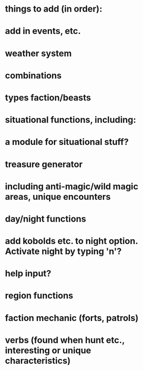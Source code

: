 # things to add (in order):
# add in events, etc.
# weather system
# combinations
# types faction/beasts
# situational functions, including:
# a module for situational stuff?
# treasure generator
# including anti-magic/wild magic areas, unique encounters
# day/night functions
# add kobolds etc. to night option. Activate night by typing 'n'?
# help input?
# region functions
# faction mechanic (forts, patrols)
# verbs (found when hunt etc., interesting or unique characteristics)
